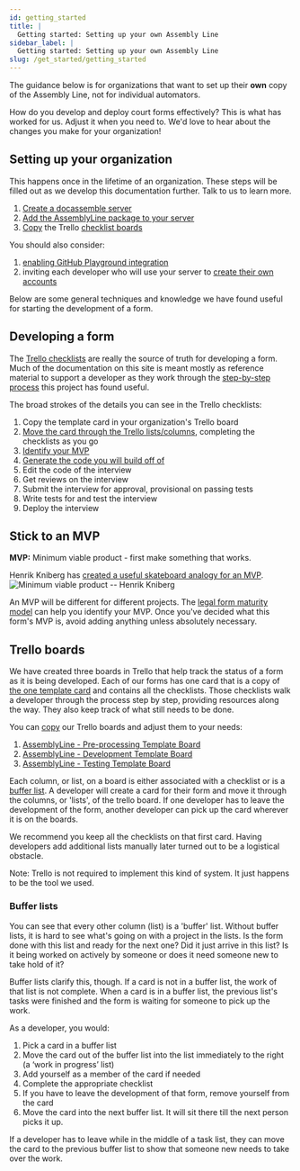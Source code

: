 ```yaml
---
id: getting_started
title: |
  Getting started: Setting up your own Assembly Line
sidebar_label: |
  Getting started: Setting up your own Assembly Line
slug: /get_started/getting_started
---
```


<!-- TODO: Add link to someplace to give feedback or some kind of forum. -->

The guidance below is for organizations that want to set up their **own** copy of the 
Assembly Line, not for individual automators.

How do you develop and deploy court forms effectively? This is what has worked
for us. Adjust it when you need to. We'd love to hear about the changes you make
for your organization!

## Setting up your organization

This happens once in the lifetime of an organization. These steps will be filled out as we develop this documentation further. Talk to us to learn more.

1. [Create a docassemble server](https://suffolklitlab.org/legal-tech-class/docs/practical-guide-docassemble/setup-server)
1. [Add the AssemblyLine package to your server](installation.md)
1. [Copy](https://help.trello.com/article/802-copying-cards-lists-or-boards) the Trello [checklist boards](#trello-boards)

You should also consider:

1. [enabling GitHub Playground integration](https://docassemble.org/docs/config.html#github)
2. inviting each developer who will use your server to [create their own accounts](https://docassemble.org/docs/users.html#add)

Below are some general techniques and knowledge we have found useful for starting the development of a form.

## Developing a form

The [Trello checklists](#trello-boards) are really the source of truth for developing a form. Much of the documentation on this site is meant mostly as reference material to support a developer as they work through the [step-by-step process](https://trello.com/c/uRD0ZIOc/1-form-name-type-of-law) this project has found useful.

The broad strokes of the details you can see in the Trello checklists:

1. Copy the template card in your organization's Trello board
1. [Move the card through the Trello lists/columns](#trello-boards), completing the checklists as you go
1. [Identify your MVP](#stick-to-an-mvp)
1. [Generate the code you will build off of](weaver_overview.md)
1. Edit the code of the interview
1. Get reviews on the interview
1. Submit the interview for approval, provisional on passing tests
1. Write tests for and test the interview
1. Deploy the interview

## Stick to an MVP
**MVP:** Minimum viable product - first make something that works. 

Henrik Kniberg has [created a useful skateboard analogy for an MVP](https://blog.crisp.se/2016/01/25/henrikkniberg/making-sense-of-mvp).
![Minimum viable product](../assets/mvp.png)
-- Henrik Kniberg

An MVP will be different for different projects. The [legal form maturity model](https://suffolklitlab.org/legal-tech-class/docs/legal-tech-overview/maturity-model/#quick-summary) can help you identify your MVP. Once you've decided what this form's MVP is, avoid adding anything unless absolutely necessary.

## Trello boards

We have created three boards in Trello that help track the status of a form as it is being developed. Each of our forms has one card that is a copy of [the one template card](https://trello.com/c/uRD0ZIOc/1-form-name-type-of-law) and contains all the checklists. Those checklists walk a developer through the process step by step, providing resources along the way. They also keep track of what still needs to be done.

You can [copy](https://help.trello.com/article/802-copying-cards-lists-or-boards) our Trello boards and adjust them to your needs:

1. [AssemblyLine - Pre-processing Template Board](https://trello.com/b/Z2Svx3oh/1-assemblyline-pre-processing-template-board#)
1. [AssemblyLine - Development Template Board](https://trello.com/b/ArfGFbz4/2-assemblyline-development-template-board)
1. [AssemblyLine - Testing Template Board](https://trello.com/b/nT7yy2Wl/3-assemblyline-testing-template-board)

Each column, or list, on a board is either associated with a checklist or is a [buffer list](#buffer-lists). A developer will create a card for their form and move it through the columns, or 'lists', of the trello board. If one developer has to leave the development of the form, another developer can pick up the card wherever it is on the boards.

We recommend you keep all the checklists on that first card. Having developers add additional lists manually later turned out to be a logistical obstacle.

Note: Trello is not required to implement this kind of system. It just happens to be the tool we used.

<!-- TODO: Add instructions on how to hide finished checklist items. -->

### Buffer lists
You can see that every other column (list) is a 'buffer' list. Without buffer lists, it is hard to see what's going on with a project in the lists. Is the form done with this list and ready for the next one? Did it just arrive in this list? Is it being worked on actively by someone or does it need someone new to take hold of it?

Buffer lists clarify this, though. If a card is not in a buffer list, the work of that list is not complete. When a card is in a buffer list, the previous list's tasks were finished and the form is waiting for someone to pick up the work.

As a developer, you would:

1. Pick a card in a buffer list
1. Move the card out of the buffer list into the list immediately to the right (a ‘work in progress’ list)
1. Add yourself as a member of the card if needed
1. Complete the appropriate checklist
1. If you have to leave the development of that form, remove yourself from the card
1. Move the card into the next buffer list. It will sit there till the next person picks it up.

If a developer has to leave while in the middle of a task list, they can move the card to the previous buffer list to show that someone new needs to take over the work.
